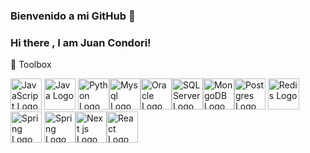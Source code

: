### Bienvenido a mi GitHub 👋

### Hi there , I am Juan Condori!

🧰 Toolbox

<img src="https://cdn.worldvectorlogo.com/logos/logo-javascript.svg" alt="JavaScript Logo" width="50" height="50"/> <img src="https://cdn.worldvectorlogo.com/logos/java-4.svg" alt="Java Logo" width="50" height="50"/> <img src="https://cdn.worldvectorlogo.com/logos/python-5.svg" alt="Python Logo" width="50" height="50"/><img src="https://cdn.worldvectorlogo.com/logos/mysql-5.svg" alt="Mysql Logo" width="50" height="50"/><img src="https://cdn.worldvectorlogo.com/logos/oracle-6.svg" alt="Oracle Logo" width="50" height="50"/><img src="https://cdn.worldvectorlogo.com/logos/microsoft-sql-server-2000.svg" alt="SQL Server Logo" width="50" height="50"/><img src="https://cdn.worldvectorlogo.com/logos/mongodb.svg" alt="MongoDB Logo" width="50" height="50"/><img src="https://cdn.worldvectorlogo.com/logos/postgresql.svg" alt="Postgres Logo" width="50" height="50"/> <img src="https://cdn.worldvectorlogo.com/logos/redis.svg" alt="Redis Logo" width="50" height="50"/> <img src="https://cdn.worldvectorlogo.com/logos/spring-3.svg" alt="Spring Logo" width="50" height="50"/> <img src="https://cdn.worldvectorlogo.com/logos/next-js.svg" alt="Spring Logo" width="50" height="50"/><img src="https://cdn.worldvectorlogo.com/logos/firebase-1.svg" alt="Next js Logo" width="50" height="50"/><img src="https://cdn.worldvectorlogo.com/logos/react-2.svg" alt="React Logo" width="50" height="50"/>

<!--
**juancondorijara/juancondorijara** is a ✨ _special_ ✨ repository because its `README.md` (this file) appears on your GitHub profile.

Here are some ideas to get you started:

- 🔭 I’m currently working on ...
- 🌱 I’m currently learning ...
- 👯 I’m looking to collaborate on ...
- 🤔 I’m looking for help with ...
- 💬 Ask me about ...
- 📫 How to reach me: ...
- 😄 Pronouns: ...
- ⚡ Fun fact: ...
-->
